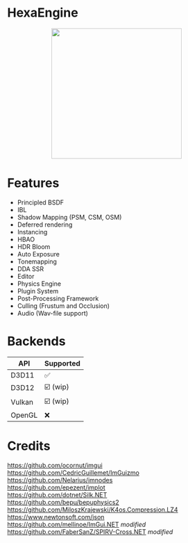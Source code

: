 # HexaEngine
<p align="center">
  <img width="300" height="300" src="https://github.com/JunaMeinhold/HexaEngine/blob/master/icon.png">
</p>

# Features
- Principled BSDF
- IBL
- Shadow Mapping (PSM, CSM, OSM)
- Deferred rendering
- Instancing
- HBAO
- HDR Bloom
- Auto Exposure
- Tonemapping
- DDA SSR
- Editor
- Physics Engine
- Plugin System
- Post-Processing Framework
- Culling (Frustum and Occlusion)
- Audio (Wav-file support)

# Backends
| API     | Supported          |
| ------- | ------------------ |
| D3D11   | :white_check_mark: |
| D3D12   | :ballot_box_with_check: (wip) |
| Vulkan  | :ballot_box_with_check: (wip) |
| OpenGL  | :x:                |

# Credits
https://github.com/ocornut/imgui  
https://github.com/CedricGuillemet/ImGuizmo  
https://github.com/Nelarius/imnodes  
https://github.com/epezent/implot  
https://github.com/dotnet/Silk.NET  
https://github.com/bepu/bepuphysics2  
https://github.com/MiloszKrajewski/K4os.Compression.LZ4  
https://www.newtonsoft.com/json  
https://github.com/mellinoe/ImGui.NET *modified*  
https://github.com/FaberSanZ/SPIRV-Cross.NET *modified*  

